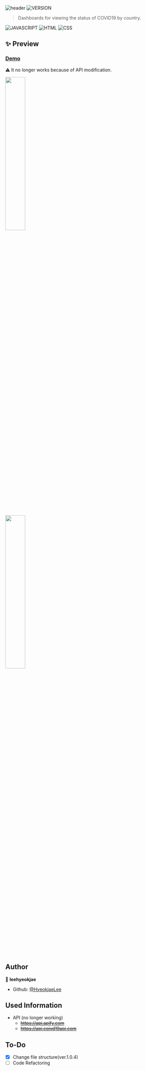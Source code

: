 ![header](https://capsule-render.vercel.app/api?type=rect&color=gradient&height=100&section=header&text=COVID-19%20Global%20Dashboard&fontSize=30&fontAlign=73&fontAlignY=50)
![VERSION](https://img.shields.io/badge/version-1.0.4-6DA854?style=flat)

> Dashboards for viewing the status of COVID19 by country. <br>

![JAVASCRIPT](https://img.shields.io/badge/Javascript-F7DF1E?style=flat-square&logo=Javascript&logoColor=black) ![HTML](https://img.shields.io/badge/HTML5-E34F26?style=flat-square&logo=html5&logoColor=white) ![CSS](https://img.shields.io/badge/CSS3-1572B6?style=flat-square&logo=css3&logoColor=white)

## ✨ Preview
### [Demo](https://hyeokjaelee.github.io/COVID19-global-dashboard/index.html)
 :warning: It no longer works because of API modification.

<img src = "https://user-images.githubusercontent.com/71566740/105497377-1a731700-5d02-11eb-8056-d6cf36f1b8e4.png" width="35%"><br>
<img src = "https://user-images.githubusercontent.com/71566740/105497375-1810bd00-5d02-11eb-9cdc-93677dee45ce.png" width="35%">

## Author

👤 **leehyeokjae**

- Github: [@HyeokjaeLee](https://github.com/HyeokjaeLee)

## Used Information
- API (no longer working)
  - ~~https://api.apify.com~~
  - ~~https://api.coivd19api.com~~

## To-Do

- [x] Change file structure(ver.1.0.4)<br>
- [ ] Code Refactoring
